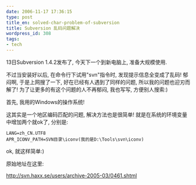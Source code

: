 ```yaml
---
date: 2006-11-17 17:36:15
type: post
title_en: solved-char-problem-of-subversion
title: Subversion 乱码问题解决
wordpress_id: 308
tags:
- tech
---
```


13日Subversion 1.4.2发布了, 今天下一个到新电脑上, 准备大规模使用.

不过当安装好以后, 在命令行下试用"svn"指令时, 发现提示信息全变成了乱码! 郁闷啊, 于是上网搜了一下, 好在已经有人遇到了同样的问题, 所以我的问题也迎刃而解了! 为了让更多的有这个问题的人不再郁闷, 我也写写, 方便别人搜索:)

首先, 我用的Windows的操作系统!

这其实是一个地区编码匹配的问题, 解决方法也是很简单! 就是在系统的环境变量中增加两个就ok了, 分别是:

	LANG=zh_CN.UTF8
	APR_ICONV_PATH=SVN目录\iconv(我的是D:\Tools\svn\iconv)

ok, 就这样简单:)

原始地址在这里:

<http://svn.haxx.se/users/archive-2005-03/0461.shtml>
